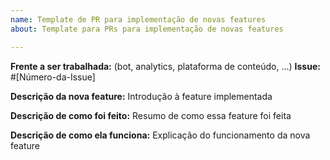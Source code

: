 ```yaml
---
name: Template de PR para implementação de novas features
about: Template para PRs para implementação de novas features

---
```


**Frente a ser trabalhada:** (bot, analytics, plataforma de conteúdo, ...)
**Issue:** #[Número-da-Issue]

**Descrição da nova feature:**
Introdução à feature implementada

**Descrição de como foi feito:**
Resumo de como essa feature foi feita

**Descrição de como ela funciona:**
Explicação do funcionamento da nova feature